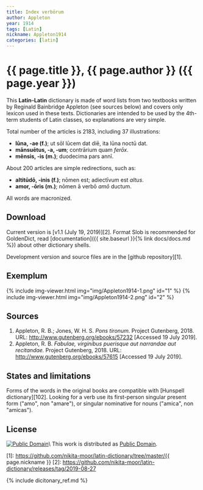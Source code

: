 ```yaml
---
title: Index verbōrum
author: Appleton
year: 1914
tags: [Latin]
nickname: Appleton1914
categories: [latin]
---
```

# {{ page.title }}, {{ page.author }} ({{ page.year }})

This **Latin**–**Latin** dictionary is made of word lists from two textbooks written by Reginald Bainbridge Appleton (see sources below) and covers only lexicon used in these texts. Dictionaries are intended to be used by the 4th-term students of Latin classes, so explanations are very simple.

Total number of the articles is 2183, including 37 illustrations:

* **lūna, -ae (f.)**; ut sōl lūcem dat diē, ita lūna noctū dat.
* **mānsuētus, -a, -um**; contrārium quam _ferōx_.
* **mēnsis, -is (m.)**; duodecima pars annī.

About 200 articles are simple redirections, such as:

* **altitūdō, -inis (f.)**; nōmen est; adiectīvum est <i>altus</i>.
* **amor, -ōris (m.)**; nōmen ā verbō _amō_ ductum.

All words are macronized.


## Download

Current version is [v1.1 (July 19, 2019)][2]. Format Slob is recommended for GoldenDict, read [documentation]({{ site.baseurl }}{% link docs/docs.md %}) about other dictionary shells.

Development version and source files are in the [github repository][1].


## Exemplum

{% include img-viewer.html img="img/Appleton1914-1.png" id="1" %}
{% include img-viewer.html img="img/Appleton1914-2.png" id="2" %}


## Sources

1. Appleton, R. B.; Jones, W. H. S. _Pons tironum._ Project Gutenberg, 2018. URL: <http://www.gutenberg.org/ebooks/57232> \[Accessed 19 July 2019\].
1. Appleton, R. B. _Fabulae, virginibus puerisque aut narrandae aut recitandae._ Project Gutenberg, 2018. URL: <http://www.gutenberg.org/ebooks/57615> \[Accessed 19 July 2019\].


## States and limitations

Forms of the words in the original books are compatible with [Hunspell dictionary][102]. Looking for a verb use its first-person singular present form ("amo", non "amare"), or singular nominative for nouns ("amica", non "amicas").


## License

[![Public Domain](https://licensebuttons.net/p/mark/1.0/88x31.png)](http://creativecommons.org/publicdomain/mark/1.0/)\\
This work is distributed as [Public Domain](http://creativecommons.org/publicdomain/mark/1.0/).


[1]: https://github.com/nikita-moor/latin-dictionary/tree/master/{{ page.nickname }}
[2]: https://github.com/nikita-moor/latin-dictionary/releases/tag/2019-08-27

{% include dicitonary_ref.md %}

